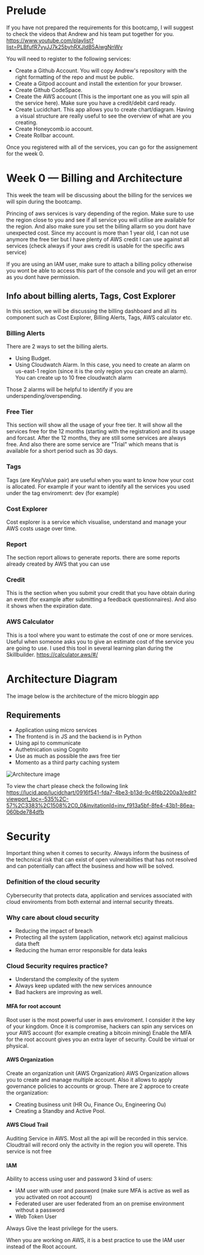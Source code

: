 
# Prelude

If you have not prepared the requirements for this bootcamp, I will suggest to check the videos that Andrew and his team put together for you.
https://www.youtube.com/playlist?list=PLBfufR7vyJJ7k25byhRXJldB5AiwgNnWv

You will need to register to the following services:
- Create a Github Account. You will copy Andrew's repository with the right formatting of the repo and must be public.
- Create a Gitpod account and install the extention for your browser.
- Create Github CodeSpace.
- Create the AWS account (This is the important one as you will spin all the service here). Make sure you have a credit/debit card ready.
- Create Lucidchart. This app allows you to create chart/diagram. Having a visual structure are really useful to see the overview of what are you creating.
- Create Honeycomb.io account.
- Create Rollbar account.

Once you registered with all of the services, you can go for the assignement for the week 0.


# Week 0 — Billing and Architecture

This week the team will be discussing about the billing for the services we will spin during the bootcamp.

Princing of aws services is vary depending of the region. Make sure to use the region close to you and see if all service you will utilise are available for the region.
And also make sure you set the billing allarm so you dont have unexpected cost. Since my account is more than 1 year old, I can not use anymore the free tier but I have plenty of AWS credit I can use against all services (check always if your aws credit is usable for the specific aws service)

If you are using an IAM user, make sure to attach a billing policy otherwise you wont be able to access this part of the console and you will get an error as you dont have permission.

## Info about billing alerts, Tags, Cost Explorer
In this section, we will be discussing the billing dashboard and all its component such as Cost Explorer, Billing Alerts, Tags, AWS calculator etc.

### Billing Alerts
There are 2 ways to set the billing alerts.

- Using Budget.
- Using Cloudwatch Alarm. In this case, you need to create an alarm on us-east-1 region (since it is the only region you can create an alarm). You can create up to 10 free cloudwatch alarm

Those 2 alarms will be helpful to identify if you are underspending/overspending.

### Free Tier
This section will show all the usage of your free tier. It will show all the services free for the 12 months (starting with the registration) and its usage and forcast. After the 12 months, they are still some services are always free.
And also there are some service are "Trial" which means that is available for a short period such as 30 days.

### Tags
Tags (are Key/Value pair) are useful when you want to know how your cost is allocated. For example if your want to identify all the services you used under the tag enviromenrt: dev (for example)

### Cost Explorer
Cost explorer is a service which visualise, understand and manage your AWS costs usage over time.

### Report
The section report allows to generate reports. there are some reports already created by AWS that you can use

### Credit
This is the section when you submit your credit that you have obtain during an event (for example after submitting a feedback questionnaires). And also it shows when the expiration date.

### AWS Calculator
This is a tool where you want to estimate the cost of one or more services. Useful when someone asks you to give an estimate cost of the service you are going to use. I used this tool in several learning plan during the Skillbuilder.
https://calculator.aws/#/

# Architecture Diagram

The image below is the architecture of the micro bloggin app


## Requirements
- Application using micro services
- The frontend is in JS and the backend is in Python
- Using api to communicate
- Authetnication using Cognito
- Use as much as possible the aws free tier
- Momento as a third party caching system

![Architecture image](https://raw.githubusercontent.com/dontworryjohn/aws-bootcamp-cruddur-2023/main/Blank%20diagram.jpeg)

To view the chart please check the following link https://lucid.app/lucidchart/0916f541-fda7-4be3-b13d-9c4f6b2200a3/edit?viewport_loc=-535%2C-57%2C3383%2C1508%2C0_0&invitationId=inv_f913a5bf-8fe4-43b1-86ea-060bde784dfb

# Security
Important thing when it comes to security. Always inform the business of the techcnical risk that can exist of open vulnerabilties that has not resolved and can potentially can affect the business and how will be solved.

### Definition of the cloud security
Cybersecurity that protects data, application and services associated with cloud enviroments from both external and internal security threats.

### Why care about cloud security
- Reducing the impact of breach
- Protecting all the system (application, network etc) against malicious data theft
- Reducing the human error responsible for data leaks

### Cloud Security requires practice?
- Understand the complexity of the system
- Always keep updated with the new services announce
- Bad hackers are improving as well.



#### MFA for root account
Root user is the most powerful user in aws enviroment. I consider it the key of your kingdom.
Once it is compromise, hackers can spin any services on your AWS account (for example creating a bitcoin mining)
Enable the MFA for the root account gives you an extra layer of security.
Could be virtual or physical.

#### AWS Organization
Create an organization unit (AWS Organization)
AWS Organization allows you to create and manage multiple account. Also it allows to apply governance policies to accounts or group.
There are 2 approce to create the organization:
- Creating business unit (HR Ou, Finance Ou, Engineering Ou)
- Creating a Standby and Active Pool. 

#### AWS Cloud Trail
Auditing Service in AWS. Most all the api will be recorded in this service.
Cloudtrail will record only the activity in the region you will operete.
This service is not free

#### IAM 
Ability to access using user and password
3 kind of users:
- IAM user with user and password (make sure MFA is active as well as you activated on root account)
- Federated user are user federated from an on premise environment without a password
- Web Token User

Always Give the least privilege for the users.

When you are working on AWS, it is a best practice to use the IAM user instead of the Root account.